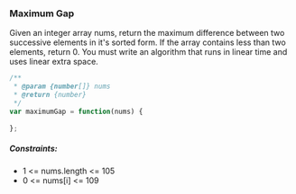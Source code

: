 ### Maximum Gap
Given an integer array nums, return the maximum difference between two successive elements in it's sorted form.
If the array contains less than two elements, return 0.
You must write an algorithm that runs in linear time and uses linear extra space.

```javascript
/**
 * @param {number[]} nums
 * @return {number}
 */
var maximumGap = function(nums) {
    
};
```

<!--
##### Example 1
- Input: nums = [3,6,9,1]
- Output: 3
- Explanation: The sorted form of the array is [1,3,6,9], either (3,6) or (6,9) has the maximum difference 3.
    
##### Example 2
- Input: nums = [10]
- Output: 0
- Explanation: The array contains less than 2 elements, therefore return 0.
-->

##### Constraints:
- 1 <= nums.length <= 105
- 0 <= nums[i] <= 109
